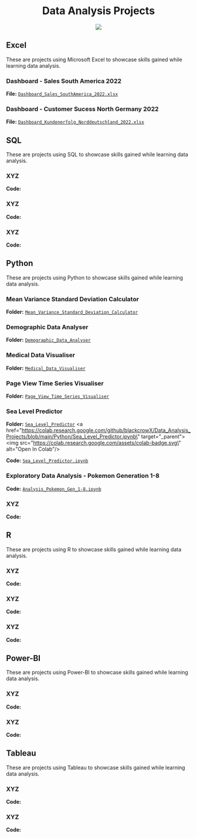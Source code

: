 <h1 align="center"> Data Analysis Projects</h1>

<p align="center">
<img src="https://i.postimg.cc/K8mbkyhz/Logo-Black.png"/>
</p>

## Excel

These are projects using Microsoft Excel to showcase skills gained while learning data analysis.

### Dashboard - Sales South America 2022
**File:** [`Dashboard_Sales_SouthAmerica_2022.xlsx`](https://github.com/blackcrowX/Data_Analysis_Projects/blob/main/Excel/Dashboard_Sales_SouthAmerica_2022.xlsx)

### Dashboard - Customer Sucess North Germany 2022
**File:** [`Dashboard_Kundenerfolg_Norddeutschland_2022.xlsx`](https://github.com/blackcrowX/Data_Analysis_Projects/blob/main/Excel/Dashboard_Kundenerfolg_Norddeutschland_2022.xlsx)

## SQL
These are projects using SQL to showcase skills gained while learning data analysis.

### XYZ
**Code:**

### XYZ
**Code:**

### XYZ
**Code:**

## Python
These are projects using Python to showcase skills gained while learning data analysis.

### Mean Variance Standard Deviation Calculator
**Folder:** [`Mean_Variance_Standard_Deviation_Calculator`](https://github.com/blackcrowX/Data_Analysis_Projects/blob/main/Python/Mean_Variance_Standard_Deviation_Calculator/README.md)

### Demographic Data Analyser
**Folder:** [`Demographic_Data_Analyser`](https://github.com/blackcrowX/Data_Analysis_Projects/blob/main/Python/Demographic_Data_Analyser/README.md)

### Medical Data Visualiser
**Folder:** [`Medical_Data_Visualiser`](https://github.com/blackcrowX/Data_Analysis_Projects/blob/main/Python/Medical_Data_Visualiser/README.md)

### Page View Time Series Visualiser
**Folder:** [`Page_View_Time_Series_Visualiser`](https://github.com/blackcrowX/Data_Analysis_Projects/blob/main/Python/Page_View_Time_Series_Visualiser/README.md)

### Sea Level Predictor
**Folder:** [`Sea_Level_Predictor`](https://github.com/blackcrowX/Data_Analysis_Projects/blob/main/Python/Sea_Level_Predictor/README.md)
<a href=\"https://colab.research.google.com/github/blackcrowX/Data_Analysis_Projects/blob/main/Python/Sea_Level_Predictor.ipynb\" target=\"_parent\"><img src=\"https://colab.research.google.com/assets/colab-badge.svg\" alt=\"Open In Colab\"/></a>

**Code:** [`Sea_Level_Predictor.ipynb`](https://github.com/blackcrowX/Data_Analysis_Projects/blob/main/Python/Sea_Level_Predictor.ipynb)

### Exploratory Data Analysis - Pokemon Generation 1-8
**Code:** [`Analysis_Pokemon_Gen_1-8.ipynb`](https://github.com/blackcrowX/Data_Analysis_Projects/blob/main/Python/Analysis_Pokemon_Gen_1-8.ipynb)

### XYZ
**Code:**

## R
These are projects using R to showcase skills gained while learning data analysis.

### XYZ
**Code:**

### XYZ
**Code:**

### XYZ
**Code:**

## Power-BI
These are projects using Power-BI to showcase skills gained while learning data analysis.

### XYZ
**Code:**

### XYZ
**Code:**

## Tableau
These are projects using Tableau to showcase skills gained while learning data analysis.

### XYZ
**Code:**

### XYZ
**Code:**

